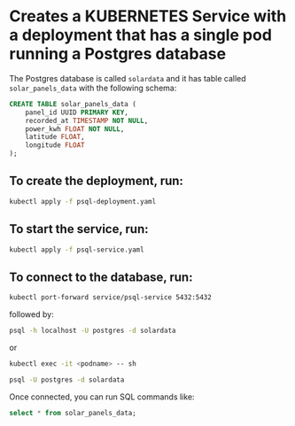 # Creates a KUBERNETES Service with a deployment that has a single pod running a Postgres database

The Postgres database is called `solardata` and it has table called `solar_panels_data` with the following schema:

```sql
CREATE TABLE solar_panels_data (
    panel_id UUID PRIMARY KEY,
    recorded_at TIMESTAMP NOT NULL,
    power_kwh FLOAT NOT NULL,
    latitude FLOAT,
    longitude FLOAT
);
```

## To create the deployment, run:
```bash
kubectl apply -f psql-deployment.yaml
```

## To start the service, run:
```bash
kubectl apply -f psql-service.yaml
```

## To connect to the database, run:
```bash
kubectl port-forward service/psql-service 5432:5432
```

followed by:
```bash
psql -h localhost -U postgres -d solardata
```

or 
    
```bash
kubectl exec -it <podname> -- sh

psql -U postgres -d solardata
```

Once connected, you can run SQL commands like:

```sql
select * from solar_panels_data;
```